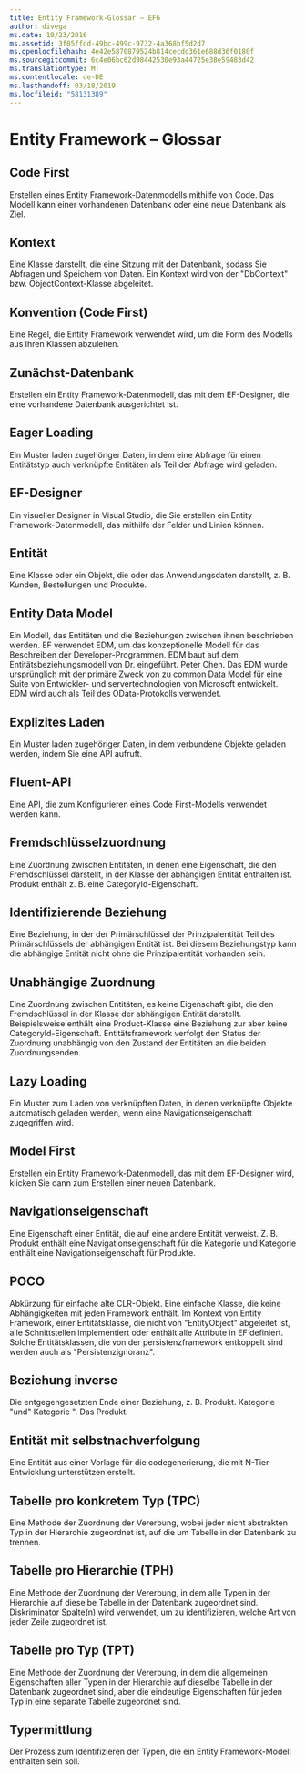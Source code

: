 ```yaml
---
title: Entity Framework-Glossar – EF6
author: divega
ms.date: 10/23/2016
ms.assetid: 3f05ffdd-49bc-499c-9732-4a368bf5d2d7
ms.openlocfilehash: 4e42e5870879524b814cecdc361e688d36f0180f
ms.sourcegitcommit: 6c4e06bc62d98442530e93a44725e38e59483d42
ms.translationtype: MT
ms.contentlocale: de-DE
ms.lasthandoff: 03/18/2019
ms.locfileid: "58131389"
---
```

# <a name="entity-framework-glossary"></a>Entity Framework – Glossar
## <a name="code-first"></a>Code First
Erstellen eines Entity Framework-Datenmodells mithilfe von Code. Das Modell kann einer vorhandenen Datenbank oder eine neue Datenbank als Ziel.

## <a name="context"></a>Kontext
Eine Klasse darstellt, die eine Sitzung mit der Datenbank, sodass Sie Abfragen und Speichern von Daten. Ein Kontext wird von der "DbContext" bzw. ObjectContext-Klasse abgeleitet.

## <a name="convention-code-first"></a>Konvention (Code First)
Eine Regel, die Entity Framework verwendet wird, um die Form des Modells aus Ihren Klassen abzuleiten.

## <a name="database-first"></a>Zunächst-Datenbank
Erstellen ein Entity Framework-Datenmodell, das mit dem EF-Designer, die eine vorhandene Datenbank ausgerichtet ist.

## <a name="eager-loading"></a>Eager Loading
Ein Muster laden zugehöriger Daten, in dem eine Abfrage für einen Entitätstyp auch verknüpfte Entitäten als Teil der Abfrage wird geladen.

## <a name="ef-designer"></a>EF-Designer
Ein visueller Designer in Visual Studio, die Sie erstellen ein Entity Framework-Datenmodell, das mithilfe der Felder und Linien können.

## <a name="entity"></a>Entität
Eine Klasse oder ein Objekt, die oder das Anwendungsdaten darstellt, z. B. Kunden, Bestellungen und Produkte.

## <a name="entity-data-model"></a>Entity Data Model
Ein Modell, das Entitäten und die Beziehungen zwischen ihnen beschrieben werden. EF verwendet EDM, um das konzeptionelle Modell für das Beschreiben der Developer-Programmen. EDM baut auf dem Entitätsbeziehungsmodell von Dr. eingeführt. Peter Chen. Das EDM wurde ursprünglich mit der primäre Zweck von zu common Data Model für eine Suite von Entwickler- und servertechnologien von Microsoft entwickelt. EDM wird auch als Teil des OData-Protokolls verwendet.

## <a name="explicit-loading"></a>Explizites Laden
Ein Muster laden zugehöriger Daten, in dem verbundene Objekte geladen werden, indem Sie eine API aufruft.

## <a name="fluent-api"></a>Fluent-API
Eine API, die zum Konfigurieren eines Code First-Modells verwendet werden kann.

## <a name="foreign-key-association"></a>Fremdschlüsselzuordnung
Eine Zuordnung zwischen Entitäten, in denen eine Eigenschaft, die den Fremdschlüssel darstellt, in der Klasse der abhängigen Entität enthalten ist. Produkt enthält z. B. eine CategoryId-Eigenschaft.

## <a name="identifying-relationship"></a>Identifizierende Beziehung
Eine Beziehung, in der der Primärschlüssel der Prinzipalentität Teil des Primärschlüssels der abhängigen Entität ist. Bei diesem Beziehungstyp kann die abhängige Entität nicht ohne die Prinzipalentität vorhanden sein.

## <a name="independent-association"></a>Unabhängige Zuordnung
Eine Zuordnung zwischen Entitäten, es keine Eigenschaft gibt, die den Fremdschlüssel in der Klasse der abhängigen Entität darstellt. Beispielsweise enthält eine Product-Klasse eine Beziehung zur aber keine CategoryId-Eigenschaft. Entitätsframework verfolgt den Status der Zuordnung unabhängig von den Zustand der Entitäten an die beiden Zuordnungsenden.

## <a name="lazy-loading"></a>Lazy Loading
Ein Muster zum Laden von verknüpften Daten, in denen verknüpfte Objekte automatisch geladen werden, wenn eine Navigationseigenschaft zugegriffen wird.

## <a name="model-first"></a>Model First
Erstellen ein Entity Framework-Datenmodell, das mit dem EF-Designer wird, klicken Sie dann zum Erstellen einer neuen Datenbank.

## <a name="navigation-property"></a>Navigationseigenschaft
Eine Eigenschaft einer Entität, die auf eine andere Entität verweist. Z. B. Produkt enthält eine Navigationseigenschaft für die Kategorie und Kategorie enthält eine Navigationseigenschaft für Produkte.

## <a name="poco"></a>POCO
Abkürzung für einfache alte CLR-Objekt. Eine einfache Klasse, die keine Abhängigkeiten mit jeden Framework enthält. Im Kontext von Entity Framework, einer Entitätsklasse, die nicht von "EntityObject" abgeleitet ist, alle Schnittstellen implementiert oder enthält alle Attribute in EF definiert. Solche Entitätsklassen, die von der persistenzframework entkoppelt sind werden auch als "Persistenzignoranz".  

## <a name="relationship-inverse"></a>Beziehung inverse
Die entgegengesetzten Ende einer Beziehung, z. B. Produkt. Kategorie "und" Kategorie ". Das Produkt.

## <a name="self-tracking-entity"></a>Entität mit selbstnachverfolgung
Eine Entität aus einer Vorlage für die codegenerierung, die mit N-Tier-Entwicklung unterstützen erstellt.

## <a name="table-per-concrete-type-tpc"></a>Tabelle pro konkretem Typ (TPC)
Eine Methode der Zuordnung der Vererbung, wobei jeder nicht abstrakten Typ in der Hierarchie zugeordnet ist, auf die um Tabelle in der Datenbank zu trennen.

## <a name="table-per-hierarchy-tph"></a>Tabelle pro Hierarchie (TPH)
Eine Methode der Zuordnung der Vererbung, in dem alle Typen in der Hierarchie auf dieselbe Tabelle in der Datenbank zugeordnet sind. Diskriminator Spalte(n) wird verwendet, um zu identifizieren, welche Art von jeder Zeile zugeordnet ist.

## <a name="table-per-type-tpt"></a>Tabelle pro Typ (TPT)
Eine Methode der Zuordnung der Vererbung, in dem die allgemeinen Eigenschaften aller Typen in der Hierarchie auf dieselbe Tabelle in der Datenbank zugeordnet sind, aber die eindeutige Eigenschaften für jeden Typ in eine separate Tabelle zugeordnet sind.

## <a name="type-discovery"></a>Typermittlung
Der Prozess zum Identifizieren der Typen, die ein Entity Framework-Modell enthalten sein soll.
